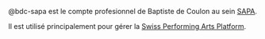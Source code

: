 @bdc-sapa est le compte profesionnel de Baptiste de Coulon au sein [SAPA](https://sapa.swiss/fr/).

Il est utilisé principalement pour gérer la [Swiss Performing Arts Platform](https://www.performing-arts.ch/resource/sapa:Search).
